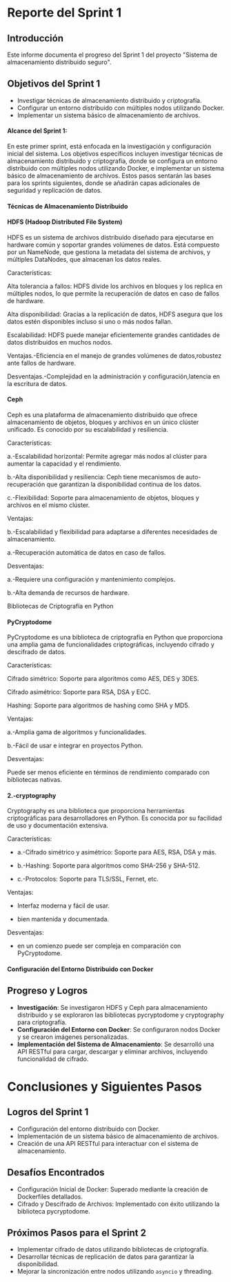 # Reporte del Sprint 1

## Introducción
Este informe documenta el progreso del Sprint 1 del proyecto "Sistema de almacenamiento distribuido seguro".

## Objetivos del Sprint 1
- Investigar técnicas de almacenamiento distribuido y criptografía.
- Configurar un entorno distribuido con múltiples nodos utilizando Docker.
- Implementar un sistema básico de almacenamiento de archivos.

#### Alcance del Sprint 1:

En este primer sprint, está enfocada en la investigación y configuración inicial del sistema. Los objetivos específicos incluyen investigar técnicas de almacenamiento distribuido y criptografía, donde se  configura un entorno distribuido con múltiples nodos utilizando Docker, e implementar un sistema básico de almacenamiento de archivos. Estos pasos sentarán las bases para los sprints siguientes, donde se añadirán capas adicionales de seguridad y replicación de datos.

#### Técnicas de Almacenamiento Distribuido

#### HDFS (Hadoop Distributed File System)

HDFS es un sistema de archivos distribuido diseñado para ejecutarse en hardware común y soportar grandes volúmenes de datos. Está compuesto por un NameNode, que gestiona la metadata del sistema de archivos, y múltiples DataNodes, que almacenan los datos reales.

Características:

Alta tolerancia a fallos: HDFS divide los archivos en bloques y los replica en múltiples nodos, lo que permite la recuperación de datos en caso de fallos de hardware.

Alta disponibilidad: Gracias a la replicación de datos, HDFS asegura que los datos estén disponibles incluso si uno o más nodos fallan.

Escalabilidad: HDFS puede manejar eficientemente grandes cantidades de datos distribuidos en muchos nodos.

Ventajas.-Eficiencia en el manejo de grandes volúmenes de datos,robustez ante fallos de hardware.

Desventajas.-Complejidad en la administración y configuración,latencia en la escritura de datos.

#### Ceph

Ceph es una plataforma de almacenamiento distribuido que ofrece almacenamiento de objetos, bloques y archivos en un único clúster unificado. Es conocido por su escalabilidad y resiliencia.

Características:

a.-Escalabilidad horizontal: Permite agregar más nodos al clúster para aumentar la capacidad y el rendimiento.

b.-Alta disponibilidad y resiliencia: Ceph tiene mecanismos de auto-recuperación que garantizan la disponibilidad continua de los datos.

c.-Flexibilidad: Soporte para almacenamiento de objetos, bloques y archivos en el mismo clúster.

Ventajas:

b.-Escalabilidad y flexibilidad para adaptarse a diferentes necesidades de almacenamiento.

a.-Recuperación automática de datos en caso de fallos.

  

Desventajas:

a.-Requiere una configuración y mantenimiento complejos.

b.-Alta demanda de recursos de hardware.

Bibliotecas de Criptografía en Python

#### PyCryptodome

PyCryptodome es una biblioteca de criptografía en Python que proporciona una amplia gama de funcionalidades criptográficas, incluyendo cifrado y descifrado de datos.

Características:

Cifrado simétrico: Soporte para algoritmos como AES, DES y 3DES.

Cifrado asimétrico: Soporte para RSA, DSA y ECC.

Hashing: Soporte para algoritmos de hashing como SHA y MD5.

Ventajas:

a.-Amplia gama de algoritmos y funcionalidades.

b.-Fácil de usar e integrar en proyectos Python.

Desventajas:

Puede ser menos eficiente en términos de rendimiento comparado con bibliotecas nativas.


#### 2.-cryptography

Cryptography es una biblioteca que proporciona herramientas criptográficas para desarrolladores en Python. Es conocida por su facilidad de uso y documentación extensiva.

Características:

- a.-Cifrado simétrico y asimétrico: Soporte para AES, RSA, DSA y más.

- b.-Hashing: Soporte para algoritmos como SHA-256 y SHA-512.

- c.-Protocolos: Soporte para TLS/SSL, Fernet, etc.

Ventajas:

- Interfaz moderna y fácil de usar.

- bien mantenida y documentada.

Desventajas:

- en un comienzo puede ser compleja en comparación con PyCryptodome.


#### Configuración del Entorno Distribuido con Docker


## Progreso y Logros
- **Investigación**: Se investigaron HDFS y Ceph para almacenamiento distribuido y se exploraron las bibliotecas pycryptodome y cryptography para criptografía.
- **Configuración del Entorno con Docker**: Se configuraron nodos Docker y se crearon imágenes personalizadas.
- **Implementación del Sistema de Almacenamiento**: Se desarrolló una API RESTful para cargar, descargar y eliminar archivos, incluyendo funcionalidad de cifrado.



# Conclusiones y Siguientes Pasos

## Logros del Sprint 1

- Configuración del entorno distribuido con Docker.
- Implementación de un sistema básico de almacenamiento de archivos.
- Creación de una API RESTful para interactuar con el sistema de almacenamiento.

## Desafíos Encontrados

- Configuración Inicial de Docker: Superado mediante la creación de Dockerfiles detallados.
- Cifrado y Descifrado de Archivos: Implementado con éxito utilizando la biblioteca pycryptodome.

## Próximos Pasos para el Sprint 2

- Implementar cifrado de datos utilizando bibliotecas de criptografía.
- Desarrollar técnicas de replicación de datos para garantizar la disponibilidad.
- Mejorar la sincronización entre nodos utilizando `asyncio` y threading.



